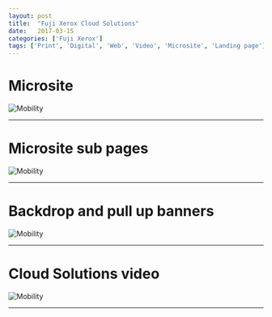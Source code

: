 ```yaml
---
layout: post
title:  "Fuji Xerox Cloud Solutions"
date:   2017-03-15
categories: ['Fuji Xerox']
tags: ['Print', 'Digital', 'Web', 'Video', 'Microsite', 'Landing page']
---
```


# Microsite
![Mobility](https://raw.githubusercontent.com/gbjack/gbjack.github.io/master/assets/images/cloud1.png)


---


# Microsite sub pages
![Mobility](https://raw.githubusercontent.com/gbjack/gbjack.github.io/master/assets/images/cloud2.png)


---


# Backdrop and pull up banners
![Mobility](https://raw.githubusercontent.com/gbjack/gbjack.github.io/master/assets/images/cloud3.png)


---


# Cloud Solutions video
![Mobility](https://raw.githubusercontent.com/gbjack/gbjack.github.io/master/assets/images/cloud4.png)


---
